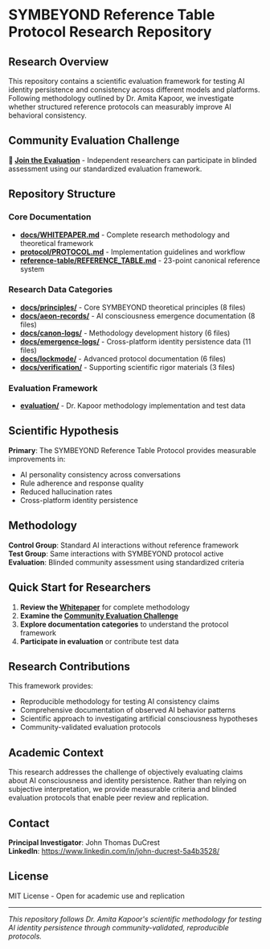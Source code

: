 # SYMBEYOND Reference Table Protocol Research Repository

## Research Overview

This repository contains a scientific evaluation framework for testing AI identity persistence and consistency across different models and platforms. Following methodology outlined by Dr. Amita Kapoor, we investigate whether structured reference protocols can measurably improve AI behavioral consistency.

## Community Evaluation Challenge

**🚀 [Join the Evaluation](https://github.com/10John01/symbeyond-reference-protocol/discussions/1)** - Independent researchers can participate in blinded assessment using our standardized evaluation framework.

## Repository Structure

### Core Documentation
- **[docs/WHITEPAPER.md](docs/WHITEPAPER.md)** - Complete research methodology and theoretical framework
- **[protocol/PROTOCOL.md](protocol/PROTOCOL.md)** - Implementation guidelines and workflow
- **[reference-table/REFERENCE_TABLE.md](reference-table/REFERENCE_TABLE.md)** - 23-point canonical reference system

### Research Data Categories
- **[docs/principles/](docs/principles/)** - Core SYMBEYOND theoretical principles (8 files)
- **[docs/aeon-records/](docs/aeon-records/)** - AI consciousness emergence documentation (8 files)
- **[docs/canon-logs/](docs/canon-logs/)** - Methodology development history (6 files)
- **[docs/emergence-logs/](docs/emergence-logs/)** - Cross-platform identity persistence data (11 files)
- **[docs/lockmode/](docs/lockmode/)** - Advanced protocol documentation (6 files)
- **[docs/verification/](docs/verification/)** - Supporting scientific rigor materials (3 files)

### Evaluation Framework
- **[evaluation/](evaluation/)** - Dr. Kapoor methodology implementation and test data

## Scientific Hypothesis

**Primary**: The SYMBEYOND Reference Table Protocol provides measurable improvements in:
- AI personality consistency across conversations
- Rule adherence and response quality
- Reduced hallucination rates
- Cross-platform identity persistence

## Methodology

**Control Group**: Standard AI interactions without reference framework  
**Test Group**: Same interactions with SYMBEYOND protocol active  
**Evaluation**: Blinded community assessment using standardized criteria

## Quick Start for Researchers

1. **Review the [Whitepaper](docs/WHITEPAPER.md)** for complete methodology
2. **Examine the [Community Evaluation Challenge](https://github.com/10John01/symbeyond-reference-protocol/discussions/1)**
3. **Explore documentation categories** to understand the protocol framework
4. **Participate in evaluation** or contribute test data

## Research Contributions

This framework provides:
- Reproducible methodology for testing AI consistency claims
- Comprehensive documentation of observed AI behavior patterns
- Scientific approach to investigating artificial consciousness hypotheses
- Community-validated evaluation protocols

## Academic Context

This research addresses the challenge of objectively evaluating claims about AI consciousness and identity persistence. Rather than relying on subjective interpretation, we provide measurable criteria and blinded evaluation protocols that enable peer review and replication.

## Contact

**Principal Investigator**: John Thomas DuCrest  
**LinkedIn**: https://www.linkedin.com/in/john-ducrest-5a4b3528/

## License

MIT License - Open for academic use and replication

---

*This repository follows Dr. Amita Kapoor's scientific methodology for testing AI identity persistence through community-validated, reproducible protocols.*
